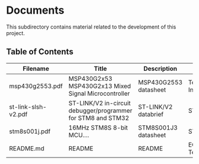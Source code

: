# Documents
This subdirectory contains material related to the development of this project.

## Table of Contents
| Filename          | Title                                                      | Description         | Author          |
|-------------------|------------------------------------------------------------|---------------------|-----------------|
|msp430g2553.pdf    |MSP430G2x53 MSP430G2x13 Mixed Signal Microcontroller        |MSP430G2553 datasheet|Texas Instruments|
|st-link-slsh-v2.pdf|ST-LINK/V2 in-circuit debugger/programmer for STM8 and STM32|ST-LINK/V2 databrief |ST               |
|stm8s001j.pdf      |16MHz STM8S 8-bit MCU....                                   |STM8S001J3 datasheet |ST               |
|README.md          |README                                                      |README               |ECE Clinics Team |